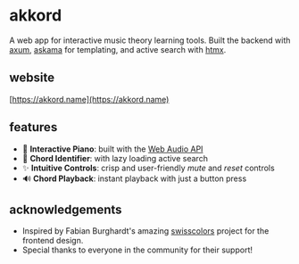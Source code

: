 # akkord

A web app for interactive music theory learning tools. Built the backend with [axum](https://github.com/tokio-rs/axum), [askama](https://github.com/djc/askama) for templating, and active search with [htmx](https://github.com/bigskysoftware/htmx).

## website

[https://akkord.name](https://akkord.name)

## features

- 🎹 **Interactive Piano**: built with the [Web Audio API](https://developer.mozilla.org/en-US/docs/Web/API/Web_Audio_API)
- 🎵 **Chord Identifier**: with lazy loading active search
- ✨ **Intuitive Controls**: crisp and user-friendly *mute* and *reset* controls
- 🔊 **Chord Playback**: instant playback with just a button press

## acknowledgements

- Inspired by Fabian Burghardt's amazing [swisscolors](https://fabianburghardt.de/swisscolors/) project for the frontend design.
- Special thanks to everyone in the community for their support!
